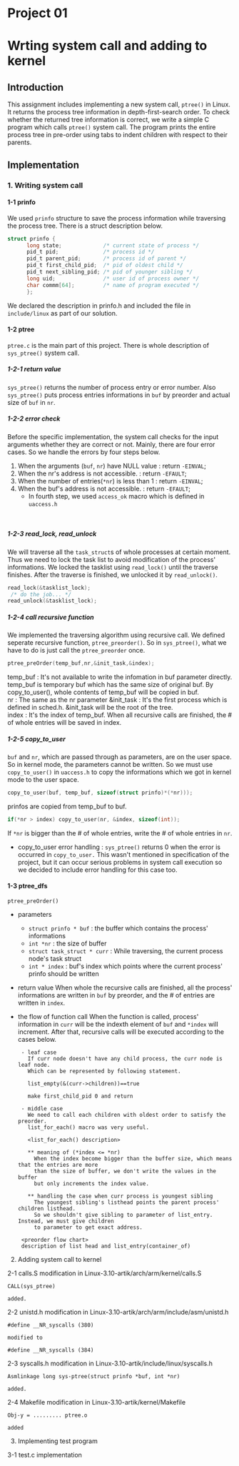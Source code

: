 
# Project 01

# Wrting system call and adding to kernel

## Introduction
 This assignment includes implementing a new system call, `ptree()` in Linux. It returns the process tree information in depth-first-search order. To check whether the returned tree information is correct, we write a simple C program which calls `ptree()` system call. The program prints the entire process tree in pre-order using tabs to indent children with respect to their parents.

## Implementation

### 1. Writing system call
#### 1-1 prinfo
 We used `prinfo` structure to save the process information while traversing the process tree.
There is a struct description below.
    
```c    
struct prinfo {
      long state;             /* current state of process */
      pid_t pid;              /* process id */
      pid_t parent_pid;       /* process id of parent */
      pid_t first_child_pid;  /* pid of oldest child */
      pid_t next_sibling_pid; /* pid of younger sibling */
      long uid;               /* user id of process owner */
      char commm[64];         /* name of program executed */
      };
```
 We declared the description in prinfo.h and included the file in `include/linux` as part of our solution.
  
#### 1-2 ptree
 `ptree.c` is the main part of this project. There is whole description of `sys_ptree()` system call.
    
##### 1-2-1 return value
 `sys_ptree()` returns the number of process entry or error number. Also `sys_ptree()` puts process 
entries informations in `buf` by preorder and actual size of `buf` in `nr`.
    
##### 1-2-2 error check
 Before the specific implementation, the system call checks for the input arguments whether 
they are correct or not. Mainly, there are four error cases. So we handle the errors by 
four steps below.
      
   1. When the arguments (`buf`, `nr`) have NULL value : return `-EINVAL`;
   2. When the nr's address is not accessible.     : return `-EFAULT`;
   3. When the number of entries(`*nr`) is less than 1    : return `-EINVAL`;
   4. When the buf's address is not accessible.    : return `-EFAULT`;
      - In fourth step, we used `access_ok` macro which is defined in `uaccess.h`
        
        <whole definition of access_ok macro>
 
##### 1-2-3 read_lock, read_unlock
 We will traverse all the `task_struct`s of whole processes at certain moment. Thus we need to
lock the task list to avoid modification of the process' informations. We locked the tasklist
using `read_lock()` until the traverse finishes. After the traverse is finished, we unlocked it
by `read_unlock()`.
      
```c
read_lock(&tasklist_lock);
 /* do the job... */
read_unlock(&tasklist_lock);
```
      
##### 1-2-4 call recursive function
 We implemented the traversing algorithm using recursive call. We defined seperate recursive
function, `ptree_preorder()`. So in `sys_ptree()`, what we have to do is just call the `ptree_preorder`
once.

```c
ptree_preOrder(temp_buf,nr,&init_task,&index);
```   

  temp_buf : It's not available to write the infomation in buf parameter directly.
             temp_buf is temporary buf which has the same size of original buf.
             By copy_to_user(), whole contents of temp_buf will be copied in buf.          
        nr : The same as the nr parameter
&init_task : It's the first process which is defined in sched.h. 
             &init_task will be the root of the tree.             
     index : It's the index of temp_buf. When all recursive calls are finished, 
             the # of whole entries will be saved in index.
      
##### 1-2-5 copy_to_user
 `buf` and `nr`, which are passed through as parameters, are on the user space. So in kernel mode,
the parameters cannot be written. So we must use `copy_to_user()` in `uaccess.h` to copy the informations
which we got in kernel mode to the user space.
      
```c
copy_to_user(buf, temp_buf, sizeof(struct prinfo)*(*nr)));
```
prinfos are copied from temp_buf to buf.

```c
if(*nr > index) copy_to_user(nr, &index, sizeof(int));
```     
If `*nr` is bigger than the # of whole entries, write the # of whole entries in `nr`.
      
* copy_to_user error handling : `sys_ptree()` returns 0 when the error is occurred in `copy_to_user.`
                                This wasn't mentioned in specification of the project, but it can
                                occur serious problems in system call execution so we decided to 
                                include error handling for this case too.
      
#### 1-3 ptree_dfs
  
`ptree_preOrder()`
    
* parameters
   - `struct prinfo * buf` : the buffer which contains the process' informations
   - `int *nr` : the size of buffer
   - `struct task_struct * curr` : While traversing, the current process node's task struct
   - `int * index` : buf's index which points where the current process' prinfo should be written
      
 * return value
 When whole the recursive calls are finished, all the process' informations are written in `buf`
by preorder, and the # of entries are written in `index`.
    
 * the flow of function call
 When the function is called, process' information in `curr` will be the indexth element of
`buf` and `*index` will increment. After that, recursive calls will be executed according to 
the cases below.
      
        - leaf case
          If curr node doesn't have any child process, the curr node is leaf node.
          Which can be represented by following statement.
          
          list_empty(&(curr->children))==true
          
          make first_child_pid 0 and return
          
        - middle case
          We need to call each children with oldest order to satisfy the preorder.
          list_for_each() macro was very useful.
          
          <list_for_each() description>
          
          ** meaning of (*index <= *nr)
            When the index become bigger than the buffer size, which means that the entries are more
            than the size of buffer, we don't write the values in the buffer 
            but only increments the index value.
            
          ** handling the case when curr process is youngest sibling
            The youngest sibling's listhead points the parent process' children listhead.
            So we shouldn't give sibling to parameter of list_entry. Instead, we must give children
            to parameter to get exact address.
            
        <preorder flow chart>
        description of list head and list_entry(container_of)
        

      
2. Adding system call to kernel
  
  2-1 calls.S modification
    in Linux-3.10-artik/arch/arm/kernel/calls.S
    
    CALL(sys_ptree) 
    
    added.
    
  2-2 unistd.h modification
    in Linux-3.10-artik/arch/arm/include/asm/unistd.h
    
    #define __NR_syscalls (380)
    
    modified to
    
    #define __NR_syscalls (384)
    
  2-3 syscalls.h modification
    in Linux-3.10-artik/include/linux/syscalls.h
    
    Asmlinkage long sys-ptree(struct prinfo *buf, int *nr)
    
    added.
    
  2-4 Makefile modification
    in Linux-3.10-artik/kernel/Makefile
    
    Obj-y = ......... ptree.o 
    
    added
    
3. Implementing test program

  3-1 test.c implementation

